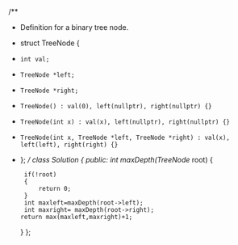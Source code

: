 /**
 * Definition for a binary tree node.
 * struct TreeNode {
 *     int val;
 *     TreeNode *left;
 *     TreeNode *right;
 *     TreeNode() : val(0), left(nullptr), right(nullptr) {}
 *     TreeNode(int x) : val(x), left(nullptr), right(nullptr) {}
 *     TreeNode(int x, TreeNode *left, TreeNode *right) : val(x), left(left), right(right) {}
 * };
 */
class Solution {
public:
    int maxDepth(TreeNode* root) {
        
        if(!root)
        {
            return 0;
        }
        int maxleft=maxDepth(root->left);
        int maxright= maxDepth(root->right);
       return max(maxleft,maxright)+1;
        
    }
};